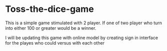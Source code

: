 # Toss-the-dice-game

This is a simple game stimulated with 2 player. If one of two player who turn into either 100 or greater would be a winner. 

I will be updating this game with online model by creating sign in interface for the playes who could versus with each other

